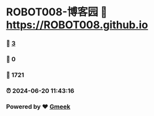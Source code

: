 # ROBOT008-博客园 :link: https://ROBOT008.github.io 
### :page_facing_up: [3](https://ROBOT008.github.io/tag.html) 
### :speech_balloon: 0 
### :hibiscus: 1721 
### :alarm_clock: 2024-06-20 11:43:16 
### Powered by :heart: [Gmeek](https://github.com/Meekdai/Gmeek)
